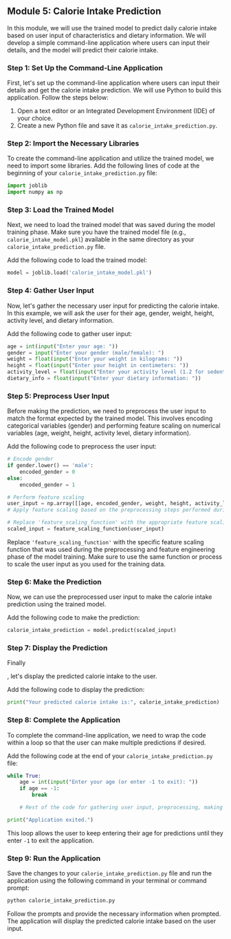 ## Module 5: Calorie Intake Prediction

In this module, we will use the trained model to predict daily calorie intake based on user input of characteristics and dietary information. We will develop a simple command-line application where users can input their details, and the model will predict their calorie intake. 

### Step 1: Set Up the Command-Line Application

First, let's set up the command-line application where users can input their details and get the calorie intake prediction. We will use Python to build this application. Follow the steps below:

1. Open a text editor or an Integrated Development Environment (IDE) of your choice.
2. Create a new Python file and save it as `calorie_intake_prediction.py`.

### Step 2: Import the Necessary Libraries

To create the command-line application and utilize the trained model, we need to import some libraries. Add the following lines of code at the beginning of your `calorie_intake_prediction.py` file:

```python
import joblib
import numpy as np
```

### Step 3: Load the Trained Model

Next, we need to load the trained model that was saved during the model training phase. Make sure you have the trained model file (e.g., `calorie_intake_model.pkl`) available in the same directory as your `calorie_intake_prediction.py` file.

Add the following code to load the trained model:

```python
model = joblib.load('calorie_intake_model.pkl')
```

### Step 4: Gather User Input

Now, let's gather the necessary user input for predicting the calorie intake. In this example, we will ask the user for their age, gender, weight, height, activity level, and dietary information.

Add the following code to gather user input:

```python
age = int(input("Enter your age: "))
gender = input("Enter your gender (male/female): ")
weight = float(input("Enter your weight in kilograms: "))
height = float(input("Enter your height in centimeters: "))
activity_level = float(input("Enter your activity level (1.2 for sedentary, 1.375 for light activity, 1.55 for moderate activity, 1.725 for active, 1.9 for very active): "))
dietary_info = float(input("Enter your dietary information: "))
```

### Step 5: Preprocess User Input

Before making the prediction, we need to preprocess the user input to match the format expected by the trained model. This involves encoding categorical variables (gender) and performing feature scaling on numerical variables (age, weight, height, activity level, dietary information).

Add the following code to preprocess the user input:

```python
# Encode gender
if gender.lower() == 'male':
    encoded_gender = 0
else:
    encoded_gender = 1

# Perform feature scaling
user_input = np.array([[age, encoded_gender, weight, height, activity_level, dietary_info]])
# Apply feature scaling based on the preprocessing steps performed during model training

# Replace 'feature_scaling_function' with the appropriate feature scaling function used during model training
scaled_input = feature_scaling_function(user_input)
```

Replace `'feature_scaling_function'` with the specific feature scaling function that was used during the preprocessing and feature engineering phase of the model training. Make sure to use the same function or process to scale the user input as you used for the training data.

### Step 6: Make the Prediction

Now, we can use the preprocessed user input to make the calorie intake prediction using the trained model.

Add the following code to make the prediction:

```python
calorie_intake_prediction = model.predict(scaled_input)
```

### Step 7: Display the Prediction

Finally

, let's display the predicted calorie intake to the user.

Add the following code to display the prediction:

```python
print("Your predicted calorie intake is:", calorie_intake_prediction)
```

### Step 8: Complete the Application

To complete the command-line application, we need to wrap the code within a loop so that the user can make multiple predictions if desired.

Add the following code at the end of your `calorie_intake_prediction.py` file:

```python
while True:
    age = int(input("Enter your age (or enter -1 to exit): "))
    if age == -1:
        break

    # Rest of the code for gathering user input, preprocessing, making the prediction, and displaying the result

print("Application exited.")
```

This loop allows the user to keep entering their age for predictions until they enter `-1` to exit the application.

### Step 9: Run the Application

Save the changes to your `calorie_intake_prediction.py` file and run the application using the following command in your terminal or command prompt:

```bash
python calorie_intake_prediction.py
```

Follow the prompts and provide the necessary information when prompted. The application will display the predicted calorie intake based on the user input.

